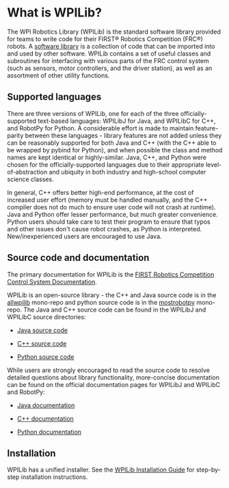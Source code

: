 # What is WPILib?

The WPI Robotics Library (WPILib) is the standard software library provided for teams to write code for their FIRST&reg; Robotics Competition (FRC&reg;) robots.  A [software library](https://en.wikipedia.org/wiki/Library_(computing)) is a collection of code that can be imported into and used by other software.  WPILib contains a set of useful classes and subroutines for interfacing with various parts of the FRC control system (such as sensors, motor controllers, and the driver station), as well as an assortment of other utility functions.

## Supported languages

There are three versions of WPILib, one for each of the three officially-supported text-based languages: WPILibJ for Java, and WPILibC for C++, and RobotPy for Python.  A considerable effort is made to maintain feature-parity between these languages - library features are not added unless they can be reasonably supported for both Java and C++ (with the C++ able to be wrapped by pybind for Python), and when possible the class and method names are kept identical or highly-similar.  Java, C++, and Python were chosen for the officially-supported languages due to their appropriate level-of-abstraction and ubiquity in both industry and high-school computer science classes.

In general, C++ offers better high-end performance, at the cost of increased user effort (memory must be handled manually, and the C++ compiler does not do much to ensure user code will not crash at runtime).  Java and Python offer lesser performance, but much greater convenience.  Python users should take care to test their program to ensure that typos and other issues don't cause robot crashes, as Python is interpreted. New/inexperienced users are encouraged to use Java. 

## Source code and documentation

The primary documentation for WPILib is the [FIRST Robotics Competition Control System Documentation](https://docs.wpilib.org/).

WPILib is an open-source library - the C++ and Java source code is in the [allwpilib](https://github.com/wpilibsuite/allwpilib) mono-repo and python source code is in the [mostrobotpy](https://github.com/robotpy/mostrobotpy) mono-repo.  The Java and C++ source code can be found in the WPILibJ and WPILibC source directories:

 - [Java source code](https://github.com/wpilibsuite/allwpilib/tree/main/wpilibj/src/main/java/edu/wpi/first/wpilibj)

 - [C++ source code](https://github.com/wpilibsuite/allwpilib/tree/main/wpilibc/src/main/native/cpp)

 - [Python source code](https://github.com/robotpy/mostrobotpy)

While users are strongly encouraged to read the source code to resolve detailed questions about library functionality, more-concise documentation can be found on the official documentation pages for WPILibJ and WPILibC and RobotPy:

 - [Java documentation](https://javadocs.wpilib.org)

 - [C++ documentation](https://cppdocs.wpilib.org)

 - [Python documentation](https://robotpy.readthedocs.io/projects/robotpy/en/latest/)

## Installation

WPILib has a unified installer.  See the [WPILib Installation Guide](https://docs.wpilib.org/en/stable/docs/zero-to-robot/step-2/wpilib-setup.html) for step-by-step installation instructions.

